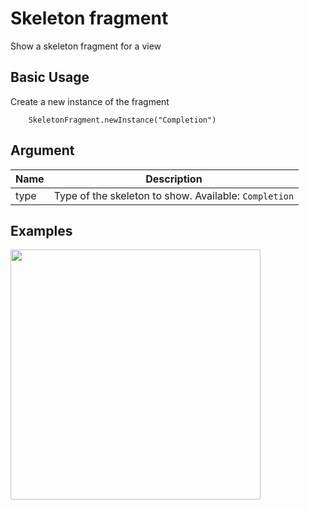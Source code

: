 # Skeleton fragment

Show a skeleton fragment for a view 

## Basic Usage

Create a new instance of the fragment

```
    SkeletonFragment.newInstance("Completion")
```

## Argument

| Name | Description  |
| -| - |
|  type  | Type of the skeleton to show. Available: `Completion`  |


## Examples
<img src="/Images/skeletonview/skeleton_fragment.png" width="400" heigth="400"/>
